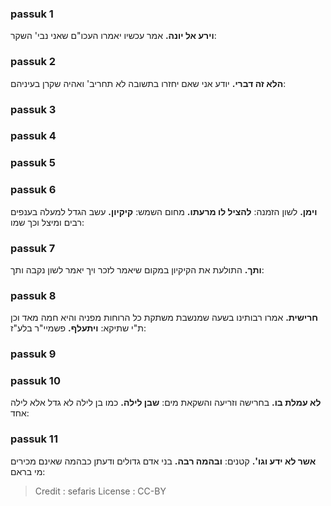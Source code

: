 
### passuk 1
<b>וירע אל יונה.</b> אמר עכשיו יאמרו העכו"ם שאני נבי' השקר:

### passuk 2
<b>הלא זה דברי.</b> יודע אני שאם יחזרו בתשובה לא תחריב' ואהיה שקרן בעיניהם:

### passuk 3

### passuk 4

### passuk 5

### passuk 6
<b>וימן.</b> לשון הזמנה:
<b>להציל לו מרעתו.</b> מחום השמש:
<b>קיקיון.</b> עשב הגדל למעלה בענפים רבים ומיצל וכך שמו:

### passuk 7
<b>ותך.</b> התולעת את הקיקיון במקום שיאמר לזכר ויך יאמר לשון נקבה ותך:

### passuk 8
<b>חרישית.</b> אמרו רבותינו בשעה שמנשבת משתקת כל הרוחות מפניה והיא חמה מאד וכן ת"י שתיקא: 
<b>ויתעלף.</b> פשמיי"ר בלע"ז:

### passuk 9

### passuk 10
<b>לא עמלת בו.</b> בחרישה וזריעה והשקאת מים:
<b>שבן לילה.</b> כמו בן לילה לא גדל אלא לילה אחד:

### passuk 11
<b>אשר לא ידע וגו'.</b> קטנים:
<b>ובהמה רבה.</b> בני אדם גדולים ודעתן כבהמה שאינם מכירים מי בראם:

>Credit : sefaris
>License : CC-BY